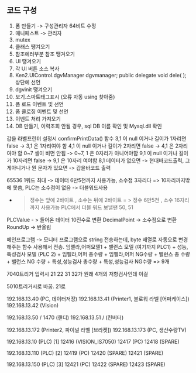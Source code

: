 ## 코드 구성

1. 폼 만들기 -> 구성관리자 64비트 수정
2. 매니페스트 -> 관리자
3. mutex
4. 클래스 땡겨오기
5. 참조에러부분 참조 땡겨오기
6. UI 땡겨오기
7. 각 UI 버튼 소스 복사
8. Ken2.UIControl.dgvManager dgvmanager;
        public delegate void dele( ); 상단에 선언
9. dgvinit 땡겨오기
10. 보기.스마트태그표시 (오류 자동 using 찾아줌)
11. 폼 로드 이벤트 및 선언 
12. 폼 클로징 이벤트 및 선언
13. 이벤트 처리 가져오기
14. DB 만들기, 이력조회 안될 경우, sql DB 이름 확인 및 Mysql.dll 확인

갑을 라벨프린터 설정시	confirmPrintData() 함수
3,1 이 null 이거나 길이가 1자리면 false -> 3,1 은 1자리여야 함
4,1 이 null 이거나 길이가 2자리면 false -> 4,1 은 2자리여야 함
0~7 셀이 비면 안됨 -> 0~7, 1 은 0자리가 아니어야함
9,1 이 null 이거나 길이가 10자리면 false -> 9,1 은 10자리 여야함
8,1 데이터가 없으면 -> 현대바코드출력, 그게아니거나 뭔 문자가 있으면 -> 갑을바코드 출력

65536 1워드 최대 -> 데이터 6만5천까지 사용가능, 소수점 3자리다 => 10자리까지밖에 못씀, PLC는 소수점이 없음 -> 더블워드사용
- > 정수는 앞에 2바이트 , 소수는 뒤에 2바이트 = > 정수 6만5천 , 소수 16자리까지 사용가능
PLC에서 더블 워드 보낼땐 50, 51

PLCValue - > 들어온 데이터 10진수로 변환
DecimalPoint -> 소수점으로 변환
RoundUp -> 반올림

메인프로그램 -> 모니터 프로그램으로
string 전송하는데, byte 배열로 자동으로 변경해주는 함수 사용해서 전송.
임펠라,어퍼모델1 + 밸런스 모델 (여기까지 PLC1) + 성능,특성검사 모델 (PLC 2) +
임펠라,어퍼 총수량 + 임펠라,어퍼 NG수량 + 밸런스 총 수량 + 밸런스 NG 수량 + 특성,성능검사 총수량 + 특성,성능검사 NG수량 => 9개


7040트리거 입력시 21 22 31 32가 원래 4개의 저항검사인데 이걸

5010트리거시로 바꿈. 21로

192.168.13.40 (PC, 데이터저장)
192.168.13.41 (Printer1, 블로워 라벨 [어퍼케이스])
192.168.13.42 (Vision)

192.168.13.50 / 1470 (핸디)
192.168.13.51 /  (컨버터)

192.168.13.172 (Printer2, 파이널 라벨 [브라켓])
192.168.13.173 (PC, 생산수량TV)

192.168.13.10 (PLC) [1]
12416 (VISION_IS7050)
12417 (PC)
12418 (SPARE)

192.168.13.110 (PLC) [2]
12419 (PC)
12420 (SPARE)
12421 (SPARE)

192.168.13.150 (PLC) [3]
12421 (PC)
12422 (SPARE)
12423 (SPARE)


